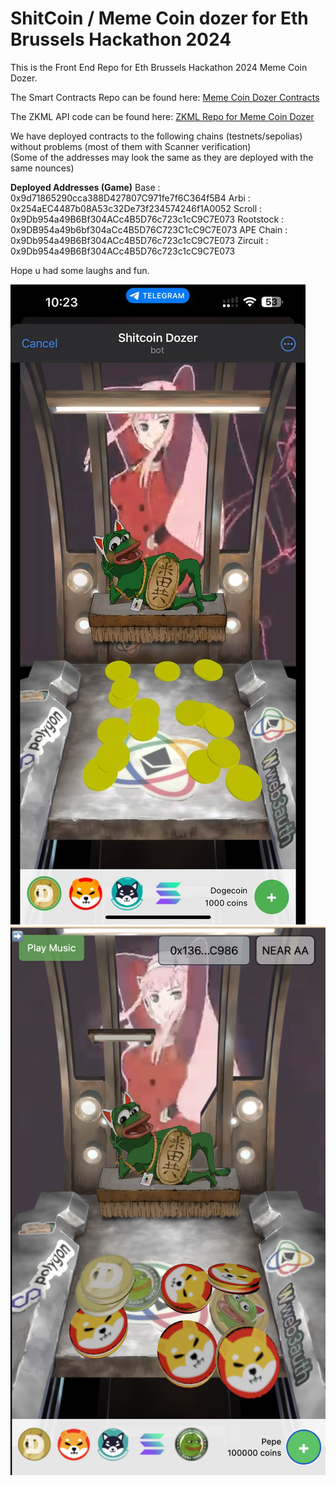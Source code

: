 # ShitCoin / Meme Coin dozer for Eth Brussels Hackathon 2024

This is the Front End Repo for Eth Brussels Hackathon 2024 Meme Coin Dozer.

The Smart Contracts Repo can be found here: [Meme Coin Dozer Contracts](https://github.com/ML-Village/dozer-contracts) 

The ZKML API code can be found here: [ZKML Repo for Meme Coin Dozer](https://github.com/ML-Village/dozer-zkml)

We have deployed contracts to the following chains (testnets/sepolias) without problems (most of them with Scanner verification)  
(Some of the addresses may look the same as they are deployed with the same nounces)

**Deployed Addresses (Game)**
Base : 0x9d71865290cca388D427807C971fe7f6C364f5B4
Arbi : 0x254aEC4487b08A53c32De73f234574246f1A0052
Scroll : 0x9Db954a49B6Bf304ACc4B5D76c723c1cC9C7E073
Rootstock : 0x9DB954a49b6bf304aCc4B5D76C723C1cC9C7E073
APE Chain : 0x9Db954a49B6Bf304ACc4B5D76c723c1cC9C7E073
Zircuit : 0x9Db954a49B6Bf304ACc4B5D76c723c1cC9C7E073

Hope u had some laughs and fun.

![memedozer1](public/memecoindozer.jpg)  
![memedozer2](public/memecoindozer2.png)
